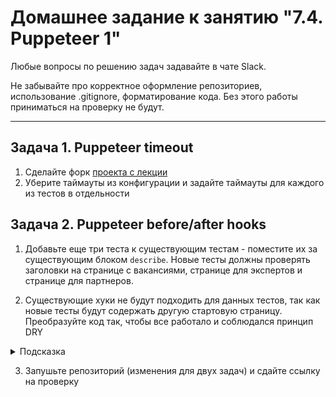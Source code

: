 # Домашнее задание к занятию "7.4. Puppeteer 1"

Любые вопросы по решению задач задавайте в чате Slack.

Не забывайте про корректное оформление репозиториев, использование .gitignore, форматирование кода. Без этого работы приниматься на проверку не будут.

---

## Задача 1. Puppeteer timeout

1. Сделайте форк [проекта с лекции](https://github.com/netology-code/jsaqa-code/tree/main/7.4/puppeteer)
2. Уберите таймауты из конфигурации и задайте таймауты для каждого из тестов в отдельности


## Задача 2. Puppeteer before/after hooks

1. Добавьте еще три теста к существующим тестам - поместите их за существующим блоком `describe`.
    Новые тесты должны проверять заголовки на странице с вакансиями, странице для экспертов и странице для партнеров.
    
2. Существующие хуки не будут подходить для данных тестов, так как новые тесты будут содержать другую стартовую страницу. 
    Преобразуйте код так, чтобы все работало и соблюдался принцип DRY
    
<details>
  <summary>Подсказка</summary>
  
  Хуки можно использовать в разных местах и не один раз. Поместив их в логические блоги, в которых они будут работать (например, для внутри блока `describe`). 
  При этом, выше по иерархии кода они не будут дествовать (работает стандартный принцип зоны видимости)
  
</details>

3. Запушьте репозиторий (изменения для двух задач) и сдайте ссылку на проверку

    
   
